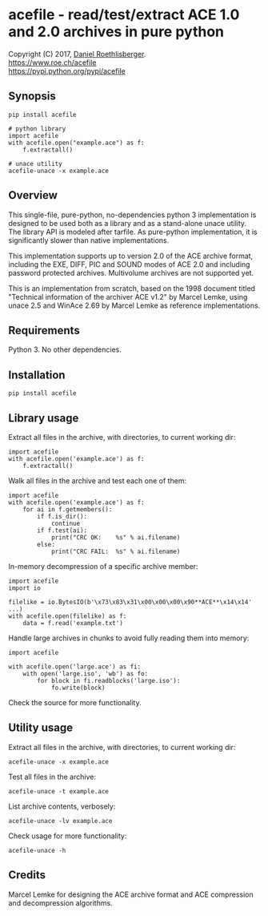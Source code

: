 # acefile - read/test/extract ACE 1.0 and 2.0 archives in pure python
Copyright (C) 2017, [Daniel Roethlisberger](//daniel.roe.ch/).  
https://www.roe.ch/acefile  
https://pypi.python.org/pypi/acefile


## Synopsis

    pip install acefile

    # python library
    import acefile
    with acefile.open("example.ace") as f:
        f.extractall()

    # unace utility
    acefile-unace -x example.ace


## Overview

This single-file, pure-python, no-dependencies python 3 implementation is
designed to be used both as a library and as a stand-alone unace utility.
The library API is modeled after tarfile.  As pure-python implementation,
it is significantly slower than native implementations.

This implementation supports up to version 2.0 of the ACE archive format,
including the EXE, DIFF, PIC and SOUND modes of ACE 2.0 and including
password protected archives.  Multivolume archives are not supported yet.

This is an implementation from scratch, based on the 1998 document titled
"Technical information of the archiver ACE v1.2" by Marcel Lemke, using
unace 2.5 and WinAce 2.69 by Marcel Lemke as reference implementations.


## Requirements

Python 3.  No other dependencies.


## Installation

    pip install acefile


## Library usage

Extract all files in the archive, with directories, to current working dir:

    import acefile
    with acefile.open('example.ace') as f:
        f.extractall()

Walk all files in the archive and test each one of them:

    import acefile
    with acefile.open('example.ace') as f:
        for ai in f.getmembers():
            if f.is_dir():
                continue
            if f.test(ai):
                print("CRC OK:    %s" % ai.filename)
            else:
                print("CRC FAIL:  %s" % ai.filename)

In-memory decompression of a specific archive member:

    import acefile
    import io

    filelike = io.BytesIO(b'\x73\x83\x31\x00\x00\x00\x90**ACE**\x14\x14' ...)
    with acefile.open(filelike) as f:
        data = f.read('example.txt')

Handle large archives in chunks to avoid fully reading them into memory:

    import acefile

    with acefile.open('large.ace') as fi:
        with open('large.iso', 'wb') as fo:
            for block in fi.readblocks('large.iso'):
                fo.write(block)

Check the source for more functionality.


## Utility usage

Extract all files in the archive, with directories, to current working dir:

    acefile-unace -x example.ace

Test all files in the archive:

    acefile-unace -t example.ace

List archive contents, verbosely:

    acefile-unace -lv example.ace

Check usage for more functionality:

    acefile-unace -h


## Credits

Marcel Lemke for designing the ACE archive format and ACE compression and
decompression algorithms.

